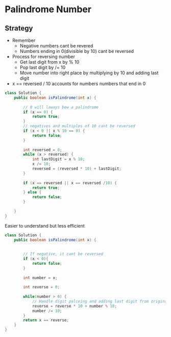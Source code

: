 # Palindrome Number

## Strategy

* Remember
  * Negative numbers cant be revered
  * Numbers ending in 0(divisible by 10) cant be reversed&#x20;
* Process for reversing number
  * Get last digit from x by % 10
  * Pop last digit by /= 10
  * Move number into right place by multiplying by 10 and adding last digit
* x == reversed / 10 accounts for numbers numbers that end in 0&#x20;

```java
class Solution {
    public boolean isPalindrome(int x) {
        
        // 0 will laways bew a palindrome
        if (x == 0) {
            return true;
        }
        // negatives and multiples of 10 cant be reversed
        if (x < 0 || x % 10 == 0) {
            return false;
        }
        
        int reversed = 0;
        while (x > reversed) {
            int lastDigit = x % 10;
            x /= 10;
            reversed = (reversed * 10) + lastDigit;
        }
        
        if (x == reversed || x == reversed /10) {
            return true;
        } else {
            return false;
        }
        
    }
}
```

Easier to understand but less efficient

```java
class Solution {
    public boolean isPalindrome(int x) {
        
        
        // If negative, it cant be reversed
        if (x < 0){
            return false;
        }
        
        int number = x;
        
        int reverse = 0;
        
        while(number > 0) {
            // Handle digit palceing and adding last digit from original number
            reverse = reverse * 10 + number % 10;
            number /= 10;
        }
        return x == reverse;
    }
}
```
